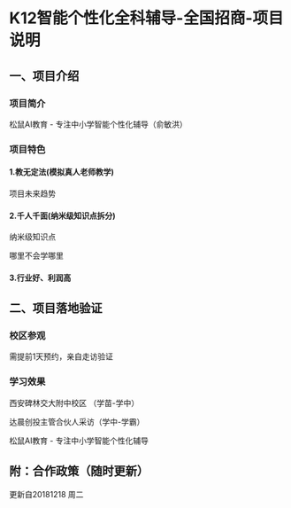 # K12智能个性化全科辅导-全国招商-项目说明

## 一、项目介绍

### 项目简介

松鼠AI教育 - 专注中小学智能个性化辅导（俞敏洪）



### 项目特色

#### 1.教无定法(模拟真人老师教学)

项目未来趋势

#### 2.千人千面(纳米级知识点拆分)

纳米级知识点

[](C:\Users\pengfei\Desktop\乂学教育\v\【项目特色】松鼠ai真正做到千人千面)

哪里不会学哪里



#### 3.行业好、利润高



## 二、项目落地验证

### 校区参观

需提前1天预约，亲自走访验证



###  学习效果

西安碑林交大附中校区    （学苗-学中）

达晨创投主管合伙人采访（学中-学霸）

松鼠AI教育 - 专注中小学智能个性化辅导

## 附：合作政策（随时更新）

更新自20181218 周二


